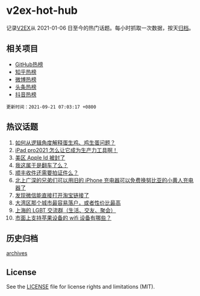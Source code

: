# v2ex-hot-hub

 记录[V2EX](https://www.v2ex.com/)从 2021-01-06 日至今的热门话题。每小时抓取一次数据，按天[归档](archives)。
 
 ## 相关项目

- [GitHub热榜](https://github.com/snaildev/github-hot-hub)
- [知乎热榜](https://github.com/snaildev/zhihu-hot-hub)
- [微博热榜](https://github.com/snaildev/weibo-hot-hub)
- [头条热榜](https://github.com/snaildev/toutiao-hot-hub)
- [抖音热榜](https://github.com/snaildev/douyin-hot-hub)


 `更新时间：2021-09-21 07:03:17 +0800`

## 热议话题

1. [如何从逻辑角度解释蛋生鸡、鸡生蛋问题？](https://www.v2ex.com/t/803030)
1. [iPad pro2021 怎么让它成为生产力工具啊！](https://www.v2ex.com/t/803056)
1. [美区 Apple Id 被封了](https://www.v2ex.com/t/803008)
1. [我这属于是翻车了么？](https://www.v2ex.com/t/803034)
1. [顺丰收件还需要拍证件么？](https://www.v2ex.com/t/803019)
1. [北上广深的兄弟们可以用旧的 iPhone 充电器可以免费换努比亚的小黄人充电器了](https://www.v2ex.com/t/803023)
1. [发现微信能直接打开淘宝链接了](https://www.v2ex.com/t/803009)
1. [大湾区那个城市最容易落户，或者性价比最高](https://www.v2ex.com/t/803015)
1. [上海的 LGBT 交流群（生活、交友、聚会）](https://www.v2ex.com/t/803038)
1. [市面上支持苹果设备的 wifi 设备有哪些？](https://www.v2ex.com/t/803007)

## 历史归档

[archives](archives)

## License

See the [LICENSE](LICENSE) file for license rights and limitations (MIT).
